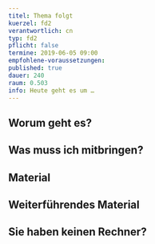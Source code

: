 ```yaml
---
titel: Thema folgt
kuerzel: fd2
verantwortlich: cn
typ: fd2
pflicht: false
termine: 2019-06-05 09:00
empfohlene-voraussetzungen: 
published: true
dauer: 240
raum: 0.503
info: Heute geht es um …
---
```


## Worum geht es?


## Was muss ich mitbringen?

## Material

## Weiterführendes Material

## Sie haben keinen Rechner?
